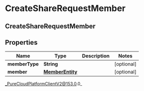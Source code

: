 # CreateShareRequestMember

## CreateShareRequestMember

## Properties

|Name | Type | Description | Notes|
|------------ | ------------- | ------------- | -------------|
| **memberType** | **String** |  | [optional] |
| **member** | [**MemberEntity**](MemberEntity) |  | [optional] |



_PureCloudPlatformClientV2@153.0.0_
